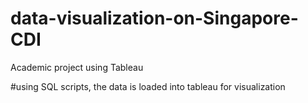 # data-visualization-on-Singapore-CDI
Academic project using Tableau

#using SQL scripts, the data is loaded into tableau for visualization 
